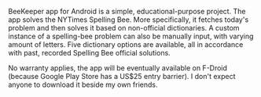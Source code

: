 BeeKeeper app for Android is a simple, educational-purpose project. The app solves the NYTimes Spelling Bee. More specifically, it fetches today's problem and then solves it based on non-official dictionaries. A custom instance of a spelling-bee problem can also be manually input, with varying amount of letters. Five dictionary options are available, all in accordance with past, recorded Spelling Bee official solutions.

No warranty applies, the app will be eventually available on F-Droid (because Google Play Store has a US$25 entry barrier). I don't expect anyone to download it beside my own friends. 